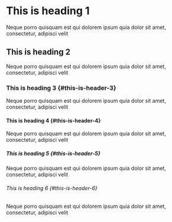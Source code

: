 # This is heading 1
Neque porro quisquam est qui dolorem ipsum quia dolor sit amet, consectetur, adipisci velit

## This is heading 2
Neque porro quisquam est qui dolorem ipsum quia dolor sit amet, consectetur, adipisci velit

### This is heading 3 {#this-is-header-3}
Neque porro quisquam est qui dolorem ipsum quia dolor sit amet, consectetur, adipisci velit

#### This is heading 4 {#this-is-header-4}
Neque porro quisquam est qui dolorem ipsum quia dolor sit amet, consectetur, adipisci velit

##### This is heading 5 {#this-is-header-5}
Neque porro quisquam est qui dolorem ipsum quia dolor sit amet, consectetur, adipisci velit

###### This is heading 6 {#this-is-header-6}
Neque porro quisquam est qui dolorem ipsum quia dolor sit amet, consectetur, adipisci velit
